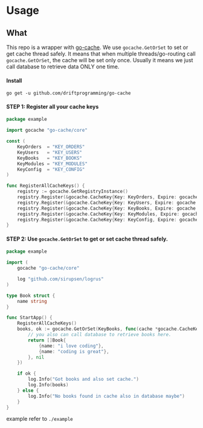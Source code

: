 # Usage

## What

This repo is a wrapper with [go-cache](https://github.com/patrickmn/go-cache). We use `gocache.GetOrSet` to set or get
cache thread safely. It means that when multiple threads/go-routing call `gocache.GetOrSet`, the cache will be set only once.
Usually it means we just call database to retrieve data ONLY one time.

#### Install

```
go get -u github.com/driftprogramming/go-cache
```

#### STEP 1: Register all your cache keys

```go
package example

import gocache "go-cache/core"

const (
	KeyOrders  = "KEY_ORDERS"
	KeyUsers   = "KEY_USERS"
	KeyBooks   = "KEY_BOOKS"
	KeyModules = "KEY_MODULES"
	KeyConfig  = "KEY_CONFIG"
)

func RegisterAllCacheKeys() {
	registry := gocache.GetRegistryInstance()
	registry.Register(&gocache.CacheKey{Key: KeyOrders, Expire: gocache.OneDay})
	registry.Register(&gocache.CacheKey{Key: KeyUsers, Expire: gocache.OneMinute})
	registry.Register(&gocache.CacheKey{Key: KeyBooks, Expire: gocache.OneHour})
	registry.Register(&gocache.CacheKey{Key: KeyModules, Expire: gocache.FiveMinutes})
	registry.Register(&gocache.CacheKey{Key: KeyConfig, Expire: gocache.OneMinute})
}

```

#### STEP 2: Use `gocache.GetOrSet` to get or set cache thread safely.

```go
package example

import (
	gocache "go-cache/core"

	log "github.com/sirupsen/logrus"
)

type Book struct {
	name string
}

func StartApp() {
	RegisterAllCacheKeys()
	books, ok := gocache.GetOrSet(KeyBooks, func(cache *gocache.CacheKey) (interface{}, error) {
		// you also can call database to retrieve books here.
		return []Book{
			{name: "i love coding"},
			{name: "coding is great"},
		}, nil
	})

	if ok {
		log.Info("Got books and also set cache.")
		log.Info(books)
	} else {
		log.Info("No books found in cache also in database maybe")
	}
}
```

example refer to `./example`